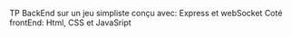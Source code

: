 TP BackEnd sur un jeu simpliste conçu avec: Express et webSocket
Coté frontEnd: Html, CSS et JavaSript
